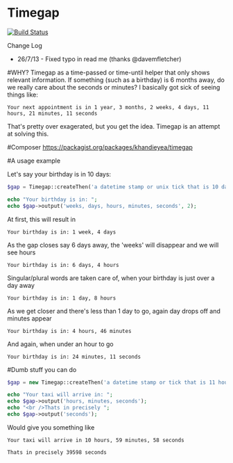 Timegap
=======

[![Build Status](https://travis-ci.org/khandieyea/timegap.png)](https://travis-ci.org/khandieyea/timegap)


Change Log
 - 26/7/13 - Fixed typo in read me (thanks @davemfletcher)


#WHY?
Timegap as a time-passed or time-until helper that only shows relevant information.
If something (such as a birthday) is 6 months away, do we really care about the seconds or minutes?
I basically got sick of seeing things like:

``Your next appointment is in 1 year, 3 months, 2 weeks, 4 days, 11 hours, 21 minutes, 11 seconds``

That's pretty over exagerated, but you get the idea. Timegap is an attempt at solving this.

#Composer
https://packagist.org/packages/khandieyea/timegap


#A usage example

Let's say your birthday is in 10 days:

```php
$gap = Timegap::createThen('a datetime stamp or unix tick that is 10 days from now');

echo "Your birthday is in: ";
echo $gap->output('weeks, days, hours, minutes, seconds', 2);
```

At first, this will result in

``Your birthday is in: 1 week, 4 days``

As the gap closes say 6 days away, the 'weeks' will disappear and we will see hours

``Your birthday is in: 6 days, 4 hours``

Singular/plural words are taken care of, when your birthday is just over a day away

``Your birthday is in: 1 day, 8 hours``

As we get closer and there's less than 1 day to go, again day drops off and minutes appear

``Your birthday is in: 4 hours, 46 minutes``

And again, when under an hour to go

``Your birthday is in: 24 minutes, 11 seconds``


#Dumb stuff you can do

```php
$gap = new Timegap::createThen('a datetime stamp or tick that is 11 hours away');

echo "Your taxi will arrive in: ";
echo $gap->output('hours, minutes, seconds');
echo "<br />Thats in precisely ";
echo $gap->output('seconds');
```

Would give you something like

```Your taxi will arrive in 10 hours, 59 minutes, 58 seconds```

```Thats in precisely 39598 seconds```

